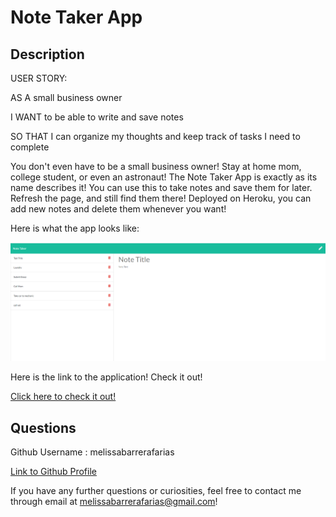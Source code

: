 # Note Taker App 

## Description 
USER STORY: 
 
AS A small business owner

I WANT to be able to write and save notes

SO THAT I can organize my thoughts and keep track of tasks I need to complete

You don't even have to be a small business owner! Stay at home mom, college student, or even an astronaut! The Note Taker App is exactly as its name describes it! You can use this to take notes and save them for later. Refresh the page, and still find them there! Deployed on Heroku, you can add new notes and delete them whenever you want!

Here is what the app looks like: 

![](image/note-taker.png)

Here is the link to the application! Check it out!

[Click here to check it out!](https://murmuring-basin-76991.herokuapp.com/)

## Questions
 Github Username : melissabarrerafarias
  
  [Link to Github Profile](https://github.com/melissabarrerafarias)

  If you have any further questions or curiosities, feel free to contact me through email at melissabarrerafarias@gmail.com!
